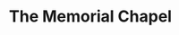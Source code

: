 ---
  title: The Memorial Chapel
  description: The ‘new’ College Chapel completed in 1956.
  latitude: -26.1734
  longitude: 28.075287
  cards:
    - poi-023-card-001.md
    - poi-023-card-002.md
    - poi-023-card-003.md
    - poi-023-card-004.md
    - poi-023-card-005.md
    - poi-023-card-006.md
---